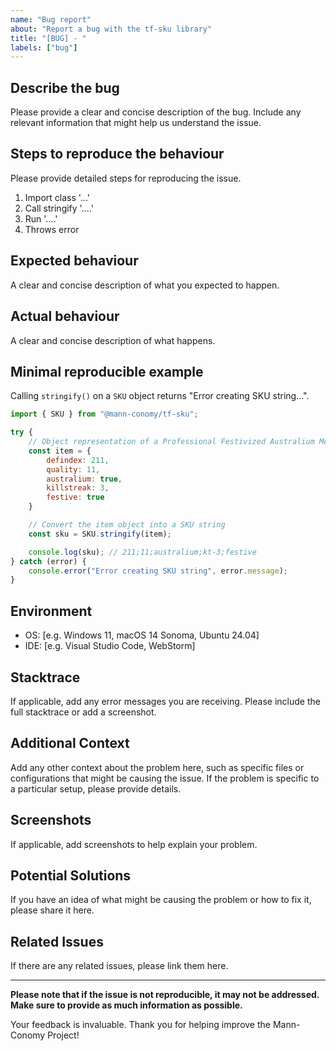 ```yaml
---
name: "Bug report"
about: "Report a bug with the tf-sku library"
title: "[BUG] - "
labels: ["bug"]
---
```


## Describe the bug

Please provide a clear and concise description of the bug. Include any relevant information that might help us understand the issue.

## Steps to reproduce the behaviour

Please provide detailed steps for reproducing the issue.
1. Import class '...'
2. Call stringify '....'
3. Run '....'
4. Throws error

## Expected behaviour

A clear and concise description of what you expected to happen.

## Actual behaviour

A clear and concise description of what happens.

## Minimal reproducible example
Calling `stringify()` on a `SKU` object returns "Error creating SKU string...".

```js
import { SKU } from "@mann-conomy/tf-sku";

try {
    // Object representation of a Professional Festivized Australium Medi Gun
    const item = {
        defindex: 211,
        quality: 11,
        australium: true,
        killstreak: 3, 
        festive: true
    }

    // Convert the item object into a SKU string
    const sku = SKU.stringify(item);

    console.log(sku); // 211;11;australium;kt-3;festive
} catch (error) {
    console.error("Error creating SKU string", error.message);
}
```

## Environment

- OS: [e.g. Windows 11, macOS 14 Sonoma, Ubuntu 24.04]
- IDE: [e.g. Visual Studio Code, WebStorm]

## Stacktrace

If applicable, add any error messages you are receiving. Please include the full stacktrace or add a screenshot.

## Additional Context

Add any other context about the problem here, such as specific files or configurations that might be causing the issue. If the problem is specific to a particular setup, please provide details.

## Screenshots

If applicable, add screenshots to help explain your problem.

## Potential Solutions

If you have an idea of what might be causing the problem or how to fix it, please share it here.

## Related Issues

If there are any related issues, please link them here.

---

**Please note that if the issue is not reproducible, it may not be addressed. Make sure to provide as much information as possible.**

Your feedback is invaluable. Thank you for helping improve the Mann-Conomy Project!
